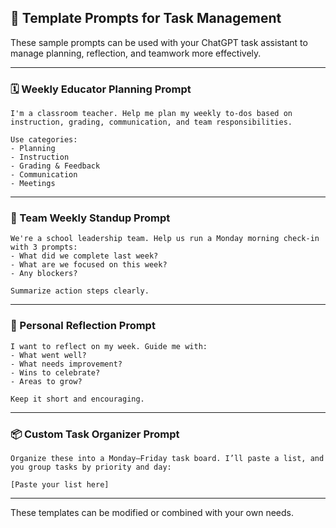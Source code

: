 ## 📝 Template Prompts for Task Management

These sample prompts can be used with your ChatGPT task assistant to manage planning, reflection, and teamwork more effectively.

---

### 🗓️ Weekly Educator Planning Prompt

```
I'm a classroom teacher. Help me plan my weekly to-dos based on instruction, grading, communication, and team responsibilities.

Use categories:
- Planning
- Instruction
- Grading & Feedback
- Communication
- Meetings
```

---

### 🤝 Team Weekly Standup Prompt

```
We're a school leadership team. Help us run a Monday morning check-in with 3 prompts:
- What did we complete last week?
- What are we focused on this week?
- Any blockers?

Summarize action steps clearly.
```

---

### 🎯 Personal Reflection Prompt

```
I want to reflect on my week. Guide me with:
- What went well?
- What needs improvement?
- Wins to celebrate?
- Areas to grow?

Keep it short and encouraging.
```

---

### 📦 Custom Task Organizer Prompt

```
Organize these into a Monday–Friday task board. I’ll paste a list, and you group tasks by priority and day:

[Paste your list here]
```

---

These templates can be modified or combined with your own needs.
